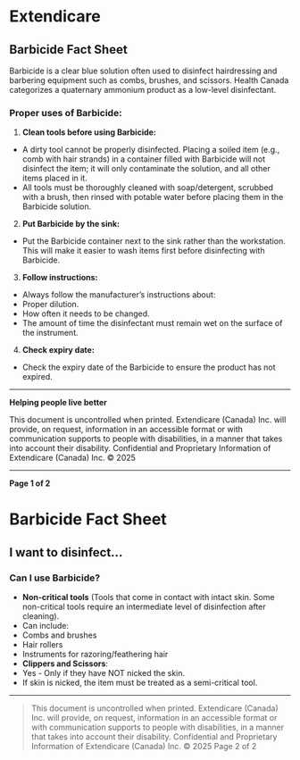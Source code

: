 # Extendicare
## Barbicide Fact Sheet

Barbicide is a clear blue solution often used to disinfect hairdressing and barbering equipment such as combs, brushes, and scissors. Health Canada categorizes a quaternary ammonium product as a low-level disinfectant.

### Proper uses of Barbicide:

1. **Clean tools before using Barbicide:**
- A dirty tool cannot be properly disinfected. Placing a soiled item (e.g., comb with hair strands) in a container filled with Barbicide will not disinfect the item; it will only contaminate the solution, and all other items placed in it.
- All tools must be thoroughly cleaned with soap/detergent, scrubbed with a brush, then rinsed with potable water before placing them in the Barbicide solution.

2. **Put Barbicide by the sink:**
- Put the Barbicide container next to the sink rather than the workstation. This will make it easier to wash items first before disinfecting with Barbicide.

3. **Follow instructions:**
- Always follow the manufacturer’s instructions about:
- Proper dilution.
- How often it needs to be changed.
- The amount of time the disinfectant must remain wet on the surface of the instrument.

4. **Check expiry date:**
- Check the expiry date of the Barbicide to ensure the product has not expired.

----

**Helping people live better**

This document is uncontrolled when printed. Extendicare (Canada) Inc. will provide, on request, information in an accessible format or with communication supports to people with disabilities, in a manner that takes into account their disability. Confidential and Proprietary Information of Extendicare (Canada) Inc. © 2025

----

**Page 1 of 2**

# Barbicide Fact Sheet

## I want to disinfect...

### Can I use Barbicide?

- **Non-critical tools** (Tools that come in contact with intact skin. Some non-critical tools require an intermediate level of disinfection after cleaning).
- Can include:
- Combs and brushes
- Hair rollers
- Instruments for razoring/feathering hair
- **Clippers and Scissors**:
- Yes - Only if they have NOT nicked the skin.
- If skin is nicked, the item must be treated as a semi-critical tool.

----

> This document is uncontrolled when printed.
> Extendicare (Canada) Inc. will provide, on request, information in an accessible format or with communication supports to people with disabilities, in a manner that takes into account their disability.
> Confidential and Proprietary Information of Extendicare (Canada) Inc. © 2025
> Page 2 of 2